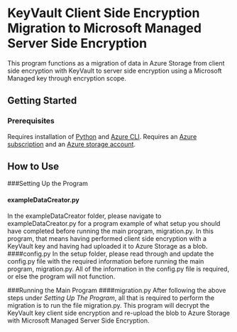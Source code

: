 # KeyVault Client Side Encryption Migration to Microsoft Managed Server Side Encryption

This program functions as a migration of data in Azure Storage from client side encryption with KeyVault to server side encryption using a Microsoft Managed key through encryption scope.

## Getting Started
### Prerequisites
Requires installation of [Python](https://www.python.org/downloads/) and [Azure CLI](https://docs.microsoft.com/en-us/cli/azure/install-azure-cli?view=azure-cli-latest). Requires an [Azure subscription](https://azure.microsoft.com/en-us/free/) and an [Azure storage account](https://docs.microsoft.com/en-us/azure/storage/common/storage-account-create?tabs=azure-portal).

## How to Use
###Setting Up the Program
#### exampleDataCreator.py
In the exampleDataCreator folder, please navigate to exampleDataCreator.py for a program example of what setup you should have completed before running the main program, migration.py. In this program, that means having performed client side encryption with a KeyVault key and having had uploaded it to Azure Storage as a blob.
####config.py
In the setup folder, please read through and update the config.py file with the required information before running the main program, migration.py. All of the information in the config.py file is required, or else the program will not function.

###Running the Main Program
####migration.py
After following the above steps under _Setting Up The Program_, all that is required to perform the migration is to run the file migration.py. This program will decrypt the KeyVault key client side encryption and re-upload the blob to Azure Storage with Microsoft Managed Server Side Encryption.